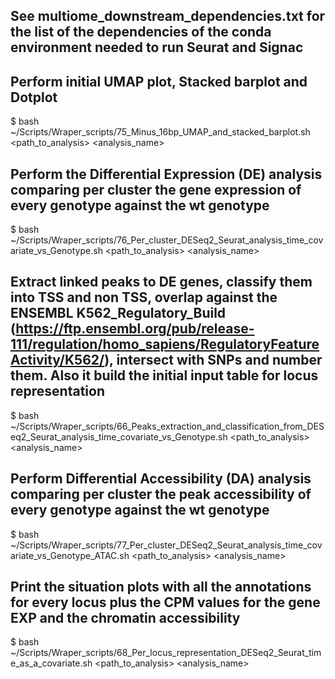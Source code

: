 
## See multiome_downstream_dependencies.txt for the list of the dependencies of the conda environment needed to run Seurat and Signac


## Perform initial UMAP plot, Stacked barplot and Dotplot

\$ bash ~/Scripts/Wraper_scripts/75_Minus_16bp_UMAP_and_stacked_barplot.sh \<path_to_analysis\> \<analysis_name\>


## Perform the Differential Expression (DE) analysis comparing per cluster the gene expression of every genotype against the wt genotype

\$ bash ~/Scripts/Wraper_scripts/76_Per_cluster_DESeq2_Seurat_analysis_time_covariate_vs_Genotype.sh \<path_to_analysis\> \<analysis_name\>

## Extract linked peaks to DE genes, classify them into TSS and non TSS, overlap against the ENSEMBL K562_Regulatory_Build (https://ftp.ensembl.org/pub/release-111/regulation/homo_sapiens/RegulatoryFeatureActivity/K562/), intersect with SNPs and number them. Also it build the initial input table for locus representation

\$ bash ~/Scripts/Wraper_scripts/66_Peaks_extraction_and_classification_from_DESeq2_Seurat_analysis_time_covariate_vs_Genotype.sh \<path_to_analysis\> \<analysis_name\>

## Perform Differential Accessibility (DA) analysis comparing per cluster the peak accessibility of every genotype against the wt genotype

\$ bash ~/Scripts/Wraper_scripts/77_Per_cluster_DESeq2_Seurat_analysis_time_covariate_vs_Genotype_ATAC.sh \<path_to_analysis\> \<analysis_name\>

## Print the situation plots with all the annotations for every locus plus the CPM values for the gene EXP and the chromatin accessibility

\$ bash ~/Scripts/Wraper_scripts/68_Per_locus_representation_DESeq2_Seurat_time_as_a_covariate.sh \<path_to_analysis\> \<analysis_name\>
